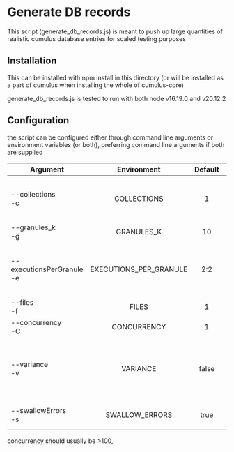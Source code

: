 # Generate DB records

This script (generate_db_records.js) is meant to push up large quantities of realistic cumulus database entries for scaled testing purposes

## Installation
This can be installed with npm install in this directory (or will be installed as a part of cumulus when installing the whole of cumulus-core)

generate_db_records.js is tested to run with both node v16.19.0 and v20.12.2

## Configuration
the script can be configured either through command line arguments or environment variables (or both), preferring command line arguments if both are supplied

| Argument    | Environment | Default | Description | 
| --- | :----: | :----: | ---: |
| --collections <br>-c | COLLECTIONS | 1 | number of collections. number of granules will be <br> for *each* collection, not divided among them |
| --granules_k <br> -g| GRANULES_K | 10 | number of granules, in thousands |
| --executionsPerGranule <br> -e | EXECUTIONS_PER_GRANULE | 2:2 | number of executions *x* per <br> batch of granules *g* in format 'x:g' <br> \<executionsPerBatch>:\<granulesPerBatch> |
| --files <br> -f | FILES | 1 | number of files per granule |
| --concurrency <br> -C | CONCURRENCY | 1 | how many threads of parallelization |
| --variance <br> -v| VARIANCE |  false | randomize executions and granules per batch, <br> adding up to 6 granules and or executions to a given batch |
| --swallowErrors <br> -s|SWALLOW_ERRORS| true | swallow and move on from data data upload errors |

concurrency should usually be >100, 